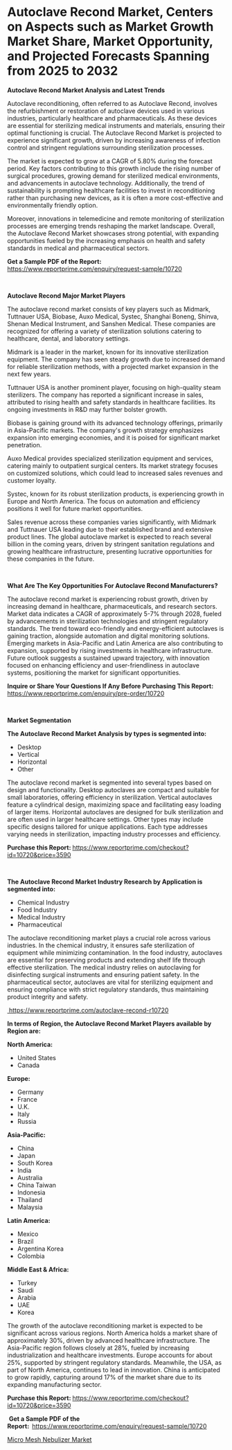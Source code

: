 <p><h1>Autoclave Recond Market, Centers on Aspects such as Market Growth Market Share, Market Opportunity, and Projected Forecasts Spanning from 2025 to 2032</h1></p><p><strong>Autoclave Recond Market Analysis and Latest Trends</strong></p>
<p><p>Autoclave reconditioning, often referred to as Autoclave Recond, involves the refurbishment or restoration of autoclave devices used in various industries, particularly healthcare and pharmaceuticals. As these devices are essential for sterilizing medical instruments and materials, ensuring their optimal functioning is crucial. The Autoclave Recond Market is projected to experience significant growth, driven by increasing awareness of infection control and stringent regulations surrounding sterilization processes.</p><p>The market is expected to grow at a CAGR of 5.80% during the forecast period. Key factors contributing to this growth include the rising number of surgical procedures, growing demand for sterilized medical environments, and advancements in autoclave technology. Additionally, the trend of sustainability is prompting healthcare facilities to invest in reconditioning rather than purchasing new devices, as it is often a more cost-effective and environmentally friendly option.</p><p>Moreover, innovations in telemedicine and remote monitoring of sterilization processes are emerging trends reshaping the market landscape. Overall, the Autoclave Recond Market showcases strong potential, with expanding opportunities fueled by the increasing emphasis on health and safety standards in medical and pharmaceutical sectors.</p></p>
<p><strong>Get a Sample PDF of the Report:&nbsp;</strong> <a href="https://www.reportprime.com/enquiry/request-sample/10720?utm_campaign=3136&utm_medium=2&utm_source=Github&utm_content=ia&utm_term=20032025&utm_id=autoclave-recond">https://www.reportprime.com/enquiry/request-sample/10720</a></p>
<p>&nbsp;</p>
<p><strong>Autoclave Recond Major Market Players</strong></p>
<p><p>The autoclave recond market consists of key players such as Midmark, Tuttnauer USA, Biobase, Auxo Medical, Systec, Shanghai Boneng, Shinva, Shenan Medical Instrument, and Sanshen Medical. These companies are recognized for offering a variety of sterilization solutions catering to healthcare, dental, and laboratory settings.</p><p>Midmark is a leader in the market, known for its innovative sterilization equipment. The company has seen steady growth due to increased demand for reliable sterilization methods, with a projected market expansion in the next few years.</p><p>Tuttnauer USA is another prominent player, focusing on high-quality steam sterilizers. The company has reported a significant increase in sales, attributed to rising health and safety standards in healthcare facilities. Its ongoing investments in R&D may further bolster growth.</p><p>Biobase is gaining ground with its advanced technology offerings, primarily in Asia-Pacific markets. The company's growth strategy emphasizes expansion into emerging economies, and it is poised for significant market penetration.</p><p>Auxo Medical provides specialized sterilization equipment and services, catering mainly to outpatient surgical centers. Its market strategy focuses on customized solutions, which could lead to increased sales revenues and customer loyalty.</p><p>Systec, known for its robust sterilization products, is experiencing growth in Europe and North America. The focus on automation and efficiency positions it well for future market opportunities.</p><p>Sales revenue across these companies varies significantly, with Midmark and Tuttnauer USA leading due to their established brand and extensive product lines. The global autoclave market is expected to reach several billion in the coming years, driven by stringent sanitation regulations and growing healthcare infrastructure, presenting lucrative opportunities for these companies in the future.</p></p>
<p>&nbsp;</p>
<p><strong>What Are The Key Opportunities For Autoclave Recond Manufacturers?</strong></p>
<p><p>The autoclave recond market is experiencing robust growth, driven by increasing demand in healthcare, pharmaceuticals, and research sectors. Market data indicates a CAGR of approximately 5-7% through 2028, fueled by advancements in sterilization technologies and stringent regulatory standards. The trend toward eco-friendly and energy-efficient autoclaves is gaining traction, alongside automation and digital monitoring solutions. Emerging markets in Asia-Pacific and Latin America are also contributing to expansion, supported by rising investments in healthcare infrastructure. Future outlook suggests a sustained upward trajectory, with innovation focused on enhancing efficiency and user-friendliness in autoclave systems, positioning the market for significant opportunities.</p></p>
<p><strong>Inquire or Share Your Questions If Any Before Purchasing This Report:</strong> <a href="https://www.reportprime.com/enquiry/pre-order/10720?utm_campaign=3136&utm_medium=2&utm_source=Github&utm_content=ia&utm_term=20032025&utm_id=autoclave-recond">https://www.reportprime.com/enquiry/pre-order/10720</a></p>
<p>&nbsp;</p>
<p><strong>Market Segmentation</strong></p>
<p><strong>The Autoclave Recond Market Analysis by types is segmented into:</strong></p>
<p><ul><li>Desktop</li><li>Vertical</li><li>Horizontal</li><li>Other</li></ul></p>
<p><p>The autoclave recond market is segmented into several types based on design and functionality. Desktop autoclaves are compact and suitable for small laboratories, offering efficiency in sterilization. Vertical autoclaves feature a cylindrical design, maximizing space and facilitating easy loading of larger items. Horizontal autoclaves are designed for bulk sterilization and are often used in larger healthcare settings. Other types may include specific designs tailored for unique applications. Each type addresses varying needs in sterilization, impacting industry processes and efficiency.</p></p>
<p><strong>Purchase this Report:&nbsp;</strong><a href="https://www.reportprime.com/checkout?id=10720&price=3590&utm_campaign=3136&utm_medium=2&utm_source=Github&utm_content=ia&utm_term=20032025&utm_id=autoclave-recond">https://www.reportprime.com/checkout?id=10720&price=3590</a></p>
<p>&nbsp;</p>
<p><strong>The Autoclave Recond Market Industry Research by Application is segmented into:</strong></p>
<p><ul><li>Chemical Industry</li><li>Food Industry</li><li>Medical Industry</li><li>Pharmaceutical</li></ul></p>
<p><p>The autoclave reconditioning market plays a crucial role across various industries. In the chemical industry, it ensures safe sterilization of equipment while minimizing contamination. In the food industry, autoclaves are essential for preserving products and extending shelf life through effective sterilization. The medical industry relies on autoclaving for disinfecting surgical instruments and ensuring patient safety. In the pharmaceutical sector, autoclaves are vital for sterilizing equipment and ensuring compliance with strict regulatory standards, thus maintaining product integrity and safety.</p></p>
<p><a href="https://www.reportprime.com/autoclave-recond-r10720?utm_campaign=3136&utm_medium=2&utm_source=Github&utm_content=ia&utm_term=20032025&utm_id=autoclave-recond">&nbsp;https://www.reportprime.com/autoclave-recond-r10720</a></p>
<p><strong>In terms of Region, the Autoclave Recond Market Players available by Region are:</strong></p>
<p>
    <p> <strong> North America: </strong>
        <ul>
            <li>United States</li>
            <li>Canada</li>
        </ul>
        </p> 
    <p> <strong> Europe: </strong>
        <ul>
            <li>Germany</li>
            <li>France</li>
            <li>U.K.</li>
            <li>Italy</li>
            <li>Russia</li>
        </ul>
        </p> 
    <p> <strong> Asia-Pacific: </strong>
        <ul>
            <li>China</li>
            <li>Japan</li>
            <li>South Korea</li>
            <li>India</li>
            <li>Australia</li>
            <li>China Taiwan</li>
            <li>Indonesia</li>
            <li>Thailand</li>
            <li>Malaysia</li>
        </ul>
        </p> 
    <p> <strong> Latin America: </strong>
        <ul>
            <li>Mexico</li>
            <li>Brazil</li>
            <li>Argentina Korea</li>
            <li>Colombia</li>
        </ul>
        </p> 
    <p> <strong> Middle East & Africa: </strong>
        <ul>
            <li>Turkey</li>
            <li>Saudi</li>
            <li>Arabia</li>
            <li>UAE</li>
            <li>Korea</li>
        </ul>
    </p>
    </p>
<p><p>The growth of the autoclave reconditioning market is expected to be significant across various regions. North America holds a market share of approximately 30%, driven by advanced healthcare infrastructure. The Asia-Pacific region follows closely at 28%, fueled by increasing industrialization and healthcare investments. Europe accounts for about 25%, supported by stringent regulatory standards. Meanwhile, the USA, as part of North America, continues to lead in innovation. China is anticipated to grow rapidly, capturing around 17% of the market share due to its expanding manufacturing sector.</p></p>
<p><strong>Purchase this Report: </strong><a href="https://www.reportprime.com/checkout?id=10720&price=3590&utm_campaign=3136&utm_medium=2&utm_source=Github&utm_content=ia&utm_term=20032025&utm_id=autoclave-recond">https://www.reportprime.com/checkout?id=10720&price=3590</a></p>
<p>&nbsp;<strong>Get a Sample PDF of the Report:&nbsp;&nbsp;</strong><a href="https://www.reportprime.com/enquiry/request-sample/10720?utm_campaign=3136&utm_medium=2&utm_source=Github&utm_content=ia&utm_term=20032025&utm_id=autoclave-recond">https://www.reportprime.com/enquiry/request-sample/10720</a></p>
<p><strong></strong></p>
<p><p><a href="https://github.com/comasnickie/Market-Research-Report-List-1/blob/main/micro-mesh-nebulizer-market.md?utm_campaign=3136&utm_medium=2&utm_source=Github&utm_content=ia&utm_term=20032025&utm_id=autoclave-recond">Micro Mesh Nebulizer Market</a></p></p>
